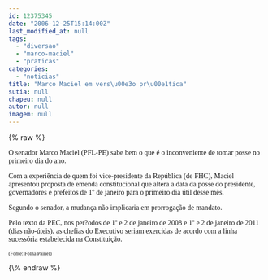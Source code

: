 ```yaml
---
id: 12375345
date: "2006-12-25T15:14:00Z"
last_modified_at: null
tags:
  - "diversao"
  - "marco-maciel"
  - "praticas"
categories:
  - "noticias"
title: "Marco Maciel em vers\u00e3o pr\u00e1tica"
sutia: null
chapeu: null
autor: null
imagem: null
---
```

{\% raw %}
<p><P><FONT face=Verdana>O senador Marco Maciel (PFL-PE) sabe bem o que é o inconveniente de tomar posse no primeiro dia do ano.</FONT></P></p>
<p><P><FONT face=Verdana>Com a experiência de quem foi vice-presidente da República (de FHC), Maciel </FONT><FONT face=Verdana>apresentou proposta de emenda constitucional que altera a data da posse do presidente, governadores e prefeitos de 1º de janeiro para o primeiro dia útil desse mês.&nbsp;</FONT></P></p>
<p><P><FONT face=Verdana>Segundo o senador,&nbsp;a mudança não implicaria em prorrogação de mandato. </FONT></P></p>
<p><P><FONT face=Verdana>Pelo texto da PEC, nos per?odos de 1º e 2 de janeiro de 2008 e 1º e 2 de janeiro de 2011 (dias não-úteis), as chefias do Executivo seriam exercidas de acordo com a linha sucessória estabelecida na Constituição.</FONT></P></p>
<p><P><FONT face=Verdana><FONT size=1>(Fonte: Folha Painel)</FONT></FONT></P> </p>
{\% endraw %}